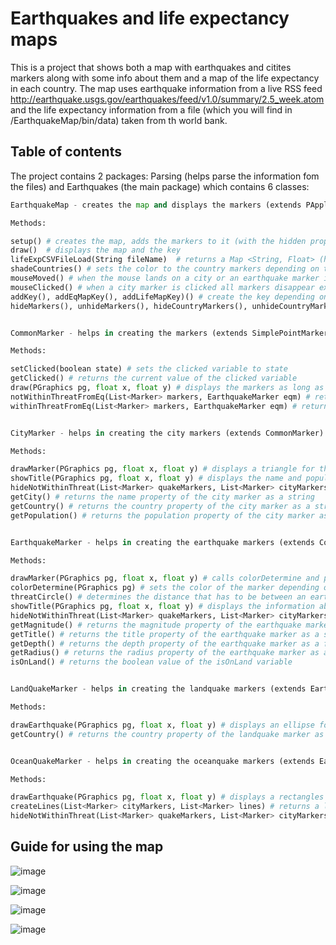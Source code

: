 # Earthquakes and life expectancy maps

This is a project that shows both a map with earthquakes and citites markers along with some info about them and a map of the life expectancy in each country.
The map uses earthquake information from a live RSS feed  http://earthquake.usgs.gov/earthquakes/feed/v1.0/summary/2.5_week.atom and the life expectancy information from a file (which you will find in /EarthquakeMap/bin/data) taken from th world bank.

## Table of contents

The project contains 2 packages: Parsing (helps parse the information fom the files) and Earthquakes (the main package) which contains 6 classes:

```python
EarthquakeMap - creates the map and displays the markers (extends PApplet)

Methods:

setup() # creates the map, adds the markers to it (with the hidden property true), loads the data from the files and creates the lists of markers
draw()  # displays the map and the key
lifeExpCSVFileLoad(String fileName)  # returns a Map <String, Float> (helps in linking the country with its life expectancy value)
shadeCountries() # sets the color to the country markers depending on the life expectancy of each country
mouseMoved() # when the mouse lands on a city or an earthquake marker it shows info about them
mouseClicked() # when a city marker is clicked all markers disappear except that city and the earthquake that might affect it;when a earthquake marker is clicked all markers disappear except that earhquake marker and the cities it affects; if the earthquake marker is an oceanquake marker then it links it with the cities it affects
addKey(), addEqMapKey(), addLifeMapKey)() # create the key depending on which map is shown
hideMarkers(), unhideMarkers(), hideCountryMarkers(), unhideCountryMarkers(), hideLines() #set the hidden property of certain markers to either true or false


CommonMarker - helps in creating the markers (extends SimplePointMarker)

Methods:

setClicked(boolean state) # sets the clicked variable to state
getClicked() # returns the current value of the clicked variable
draw(PGraphics pg, float x, float y) # displays the markers as long as they are not set to be hidden and if the mouse is on them it displays their information
notWithinThreatFromEq(List<Marker> markers, EarthquakeMarker eqm) # returns a list of markers that are not within the threat zone of a certain earthquake
withinThreatFromEq(List<Marker> markers, EarthquakeMarker eqm) # returns a list of markers that are within the threat zone of a certain earthquake


CityMarker - helps in creating the city markers (extends CommonMarker)

Methods:

drawMarker(PGraphics pg, float x, float y) # displays a triangle for the city
showTitle(PGraphics pg, float x, float y) # displays the name and population of the city along with the country
hideNotWithinThreat(List<Marker> quakeMarkers, List<Marker> cityMarkers, List<Marker> lines, UnfoldingMap map) # sets the hidden property to false for all the cities except it and for all the earthquakes except those that affect it
getCity() # returns the name property of the city marker as a string
getCountry() # returns the country property of the city marker as a string 
getPopulation() # returns the population property of the city marker as a float


EarthquakeMarker - helps in creating the earthquake markers (extends CommonMarker)

Methods:

drawMarker(PGraphics pg, float x, float y) # calls colorDetermine and puts an X over the markers of the earthquakes that occurred in the past day
colorDetermine(PGraphics pg) # sets the color of the marker depending on the depth of the earthquake 
threatCircle() # determines the distance that has to be between an earthquake and a city for the city to be affected
showTitle(PGraphics pg, float x, float y) # displays the information about the earthquake
hideNotWithinThreat(List<Marker> quakeMarkers, List<Marker> cityMarkers, List<Marker> lines, UnfoldingMap map) # sets the hidden property to false for all the earthquakes except it and for all the cities except those it affects
getMagnitude() # returns the magnitude property of the earthquake marker as a float
getTitle() # returns the title property of the earthquake marker as a string 
getDepth() # returns the depth property of the earthquake marker as a float
getRadius() # returns the radius property of the earthquake marker as a float
isOnLand() # returns the boolean value of the isOnLand variable


LandQuakeMarker - helps in creating the landquake markers (extends EarthquakeMarker)

Methods:

drawEarthquake(PGraphics pg, float x, float y) # displays an ellipse for the earthquakes that occurred on land
getCountry() # returns the country property of the landquake marker as a string 


OceanQuakeMarker - helps in creating the oceanquake markers (extends EarthquakeMarker)

Methods:

drawEarthquake(PGraphics pg, float x, float y) # displays a rectangles for the earthquakes that didn't occur on land
createLines(List<Marker> cityMarkers, List<Marker> lines) # returns a list of line markers (lines between an oceanquake and the cities it affects)
hideNotWithinThreat(List<Marker> quakeMarkers, List<Marker> cityMarkers, List<Marker> lines, UnfoldingMap map) # adds the line markers to the map

```

## Guide for using the map

![image](https://user-images.githubusercontent.com/67192408/87024253-8916da00-c1e1-11ea-99f1-2e3cd0460d0e.png)

![image](https://user-images.githubusercontent.com/67192408/87024627-0b070300-c1e2-11ea-875f-e5b4f3cb72be.png)

![image](https://user-images.githubusercontent.com/67192408/87024704-23771d80-c1e2-11ea-8022-e6dba887bd3f.png)

![image](https://user-images.githubusercontent.com/67192408/87024766-37bb1a80-c1e2-11ea-91ab-64a6343c7f32.png)

